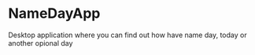 # NameDayApp
Desktop application where you can find out how have name day, today or another opional day
